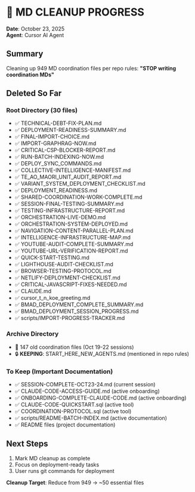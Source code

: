 # 🧹 MD CLEANUP PROGRESS

**Date**: October 23, 2025  
**Agent**: Cursor AI Agent  

## Summary

Cleaning up 949 MD coordination files per repo rules: **"STOP writing coordination MDs"**

## Deleted So Far

### Root Directory (30 files)
- ✅ TECHNICAL-DEBT-FIX-PLAN.md
- ✅ DEPLOYMENT-READINESS-SUMMARY.md
- ✅ FINAL-IMPORT-CHOICE.md
- ✅ IMPORT-GRAPHRAG-NOW.md
- ✅ CRITICAL-CSP-BLOCKER-REPORT.md
- ✅ RUN-BATCH-INDEXING-NOW.md
- ✅ DEPLOY_SYNC_COMMANDS.md
- ✅ COLLECTIVE-INTELLIGENCE-MANIFEST.md
- ✅ TE_AO_MAORI_UNIT_AUDIT_REPORT.md
- ✅ VARIANT_SYSTEM_DEPLOYMENT_CHECKLIST.md
- ✅ DEPLOYMENT_READINESS.md
- ✅ SHARED-COORDINATION-WORK-COMPLETE.md
- ✅ SESSION-FINAL-TESTING-SUMMARY.md
- ✅ TESTING-INFRASTRUCTURE-REPORT.md
- ✅ ORCHESTRATION-LIVE-DEMO.md
- ✅ ORCHESTRATION-SYSTEM-DEPLOYED.md
- ✅ NAVIGATION-CONTENT-PARALLEL-PLAN.md
- ✅ INTELLIGENCE-INFRASTRUCTURE-MAP.md
- ✅ YOUTUBE-AUDIT-COMPLETE-SUMMARY.md
- ✅ YOUTUBE-URL-VERIFICATION-REPORT.md
- ✅ QUICK-START-TESTING.md
- ✅ LIGHTHOUSE-AUDIT-CHECKLIST.md
- ✅ BROWSER-TESTING-PROTOCOL.md
- ✅ NETLIFY-DEPLOYMENT-CHECKLIST.md
- ✅ CRITICAL-JAVASCRIPT-FIXES-NEEDED.md
- ✅ CLAUDE.md
- ✅ cursor_t_n_koe_greeting.md
- ✅ BMAD_DEPLOYMENT_COMPLETE_SUMMARY.md
- ✅ BMAD_DEPLOYMENT_SESSION_PROGRESS.md
- ✅ scripts/IMPORT-PROGRESS-TRACKER.md

### Archive Directory
- 📁 147 old coordination files (Oct 19-22 sessions)
- 🔒 **KEEPING**: START_HERE_NEW_AGENTS.md (mentioned in repo rules)

### To Keep (Important Documentation)
- ✅ SESSION-COMPLETE-OCT23-24.md (current session)
- ✅ CLAUDE-CODE-ACCESS-GUIDE.md (active onboarding)
- ✅ ONBOARDING-COMPLETE-CLAUDE-CODE.md (active onboarding)
- ✅ CLAUDE-CODE-QUICKSTART.sql (active tool)
- ✅ COORDINATION-PROTOCOL.sql (active tool)
- ✅ scripts/README-BATCH-INDEX.md (active documentation)
- ✅ README files (project documentation)

## Next Steps
1. Mark MD cleanup as complete
2. Focus on deployment-ready tasks
3. User runs git commands for deployment

**Cleanup Target**: Reduce from 949 → ~50 essential files


